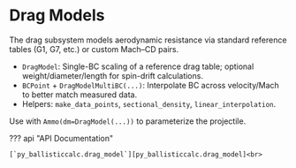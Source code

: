 # Drag Models

The drag subsystem models aerodynamic resistance via standard reference tables (G1, G7, etc.) or custom Mach–CD pairs.

- `DragModel`: Single-BC scaling of a reference drag table; optional weight/diameter/length for spin-drift calculations.
- `BCPoint` + `DragModelMultiBC(...)`: Interpolate BC across velocity/Mach to better match measured data.
- Helpers: `make_data_points`, `sectional_density`, `linear_interpolation`.

Use with `Ammo(dm=DragModel(...))` to parameterize the projectile.

??? api "API Documentation"

    [`py_ballisticcalc.drag_model`][py_ballisticcalc.drag_model]<br>